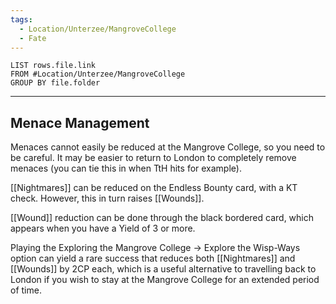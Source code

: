 ```yaml
---
tags:
  - Location/Unterzee/MangroveCollege
  - Fate
---
```

```dataview
LIST rows.file.link
FROM #Location/Unterzee/MangroveCollege
GROUP BY file.folder
```

---

## Menace Management
Menaces cannot easily be reduced at the Mangrove College, so you need to be careful.  It may be easier to return to London to completely remove menaces (you can tie this in when TtH hits for example).

[[Nightmares]] can be reduced on the Endless Bounty card, with a KT check.  However, this in turn raises [[Wounds]].

[[Wound]] reduction can be done through the black bordered card, which appears when you have a Yield of 3 or more.

Playing the Exploring the Mangrove College -> Explore the Wisp-Ways option can yield a rare success that reduces both [[Nightmares]] and [[Wounds]] by 2CP each, which is a useful alternative to travelling back to London if you wish to stay at the Mangrove College for an extended period of time.